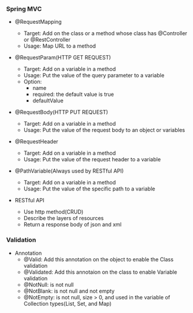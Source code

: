 <h3>Spring MVC</h3>

* @RequestMapping
	* Target: Add on the class or a method whose class has @Controller or @RestController
	* Usage: Map URL to a method

* @RequestParam(HTTP GET REQUEST)
	* Target: Add on a variable in a method
	* Usage: Put the value of the query parameter to a variable
	* Option: 
		* name
		* required: the default value is true
		* defaultValue 

* @RequestBody(HTTP PUT REQUEST)
	* Target: Add on a variable in a method
	* Usage: Put the value of the request body to an object or variables

* @RequestHeader
	* Target: Add on a variable in a method
	* Usage: Put the value of the request header to a variable

* @PathVariable(Always used by RESTful API)
	* Target: Add on a variable in a method
	* Usage: Put the value of the specific path to a variable

* RESTful API
	* Use http method(CRUD)
	* Describe the layers of resources
	* Return a response body of json and xml

<h3>Validation</h3> 

* Annotation
	* @Valid: Add this annotation on the object to enable the Class validation
	* @Validated:  Add this annotaion on the class to enable Variable validation
	* @NotNull: is not null
	* @NotBlank: is not null and not empty
	* @NotEmpty: is not null, size > 0, and used in the variable of Collection types(List, Set, and Map)